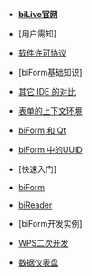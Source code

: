 - [**biLive官网**](https://www.bilive.com)

- [用户需知]

 - [软件许可协议](/misc/userlicense) 

- [biForm基础知识]

 - [其它 IDE 的对比](/biform_py/ide) 

 - [表单的上下文环境](/biform_py/context)

 - [biForm 和 Qt](/biform_py/qt)

 - [biForm 中的UUID](/biform_uuid/uuid)

- [快速入门]

 - [biForm](https://docs.bilive.com/#/guides/biform_quickstart)

 - [biReader](https://docs.bilive.com/#/bireader_quickstart/main)

- [biForm开发实例]

 - [WPS二次开发](wps/rpc)

 - [数据仪表盘](plotdemo/plotdemo)
